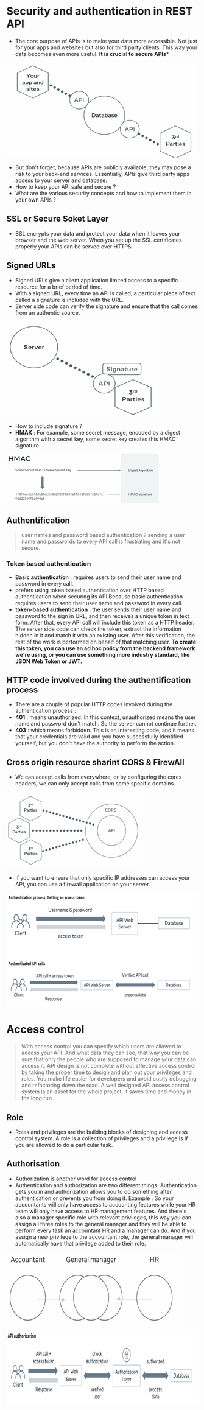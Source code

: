 
# Security and authentication in REST API
- The core purpose of APIs is to make your data more accessible. Not just for your apps and websites but also for third party clients. This way your data becomes even more useful. **It is crucial to secure APIs***

<img src="./images/API_accessible.png" width="500" height="250" alt="Security">

- But don't forget, because APIs are publicly available, they may pose a risk to your back-end services. Essentially, APIs give third party apps access to your server and database.
- How to keep your API safe and secure ?
- What are the various security concepts and how to implement them in your own APIs ?

## SSL or Secure Soket Layer
- SSL encrypts your data and protect your data when it leaves your browser and the web server. When you set up the SSL certificates properly your APIs can be served over HTTPS.

## Signed URLs
- Signed URLs give a client application limited access to a specific resource for a brief period of time. 
- With a signed URL, every time an API is called, a particular piece of text called a signature is included with the URL.
- Server side code can verify the signature and ensure that the call comes from an authentic source.
<img src="./images/Signature.png" width="400" height="250" alt="Security">

- How to include signature ?   
- **HMAK** : For example, some secret message, encoded by a digest algorithm with a secret key, some secret key creates this HMAC signature. 
<img src="./images/hmak.png" width="400" height="130" alt="Security">


## Authentification 
> user names and password based authentication ? sending a user name and passwords to every API call is frustrating and it's not secure.
### Token based authentication
- **Basic authentication** : requires users to send their user name and password in every call.
- prefers using token based authentication over HTTP based authentication when securing its API.Because basic authentication requires users to send their user name and password in every call.
- **token-based authentication** : the user sends their user name and password to the sign in URL, and then receives a unique token in text form. After that, every API call will include this token as a HTTP header. The server side code can check the token, extract the information hidden in it and match it with an existing user. After this verification, the rest of the work is performed on behalf of that matching user. **To create this token, you can use an ad hoc policy from the backend framework we're using, or you can use something more industry standard, like JSON Web Token or JWT.**

## HTTP code involved during the authentification process
- There are a couple of popular HTTP codes involved during the authentication process :
- **401** : means unauthorized. In this context, unauthorized means the user name and password don't match. So the server cannot continue further.
- **403** : which means forbidden. This is an interesting code, and it means that your credentials are valid and you have successfully identified yourself, but you don't have the authority to perform the action.

## Cross origin resource sharint CORS & FirewAll
- We can accept calls from everywhere, or by configuring the cores headers, we can only accept calls from some specific domains.

<img src="./images/cors.png" width="350" height="200" alt="Security">

- If you want to ensure that only specific IP addresses can access your API, you can use a firewall application on your server.

<img src="./images/authentication.png" width="800" height="300" alt="Security">

# Access control 
> With access control you can specify which users are allowed to access your API. And what data they can see, that way you can be sure that only the people who are supposed to manage your data can access it.
> API design is not complete without effective access control by taking the proper time to design and plan out your privileges and roles. You make life easier for developers and avoid costly debugging and refactoring down the road. A well designed API access control system is an asset for the whole project, it saves time and money in the long run.

## Role
- Roles and privileges are the building blocks of designing and access control system. A role is a collection of privileges and a privilege is if you are allowed to do a particular task. 

## Authorisation
- Authorization is another word for access control
-  Authentication and authorization are two different things. Authentication gets you in and authorization allows you to do something after authentication or prevents you from doing it.
Example :
So your accountants will only have access to accounting features while your HR team will only have access to HR management features. And there's also a manager specific role with relevant privileges, this way you can assign all three roles to the general manager and they will be able to perform every task an accountant HR and a manager can do. And if you assign a new privilege to the accountant role, the general manager will automatically have that privilege added to their role. 

<img src="./images/Roles.png" width="450" height="200" alt="Security">

<img src="./images/authorization.png" width="800" height="200" alt="Security">
